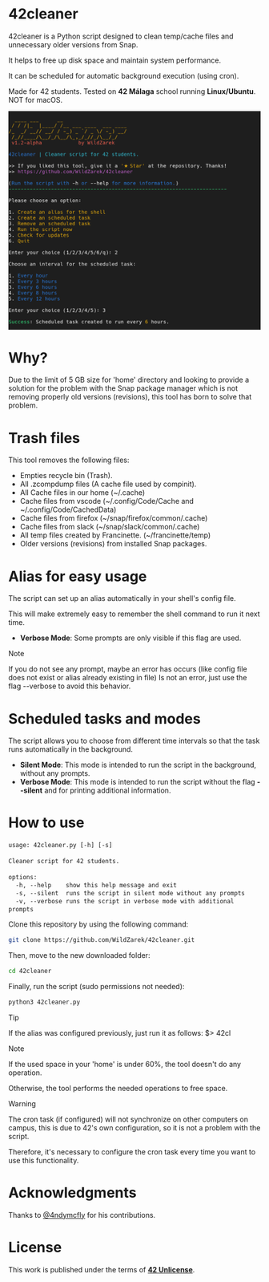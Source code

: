 # 42cleaner

42cleaner is a Python script designed to clean temp/cache files and unnecessary older versions from Snap.

It helps to free up disk space and maintain system performance.

It can be scheduled for automatic background execution (using cron).

Made for 42 students. Tested on **42 Málaga** school running **Linux/Ubuntu**. NOT for macOS.

<img src="assets/run.png" alt="Script running" align="center" />

# Why?

Due to the limit of 5 GB size for 'home' directory and looking to provide a solution
for the problem with the Snap package manager which is not removing properly
old versions (revisions), this tool has born to solve that problem.

# Trash files

This tool removes the following files:

- Empties recycle bin (Trash).
- All .zcompdump files (A cache file used by compinit).
- All Cache files in our home (~/.cache)
- Cache files from vscode (~/.config/Code/Cache and ~/.config/Code/CachedData)
- Cache files from firefox (~/snap/firefox/common/.cache)
- Cache files from slack (~/snap/slack/common/.cache)
- All temp files created by Francinette. (~/francinette/temp)
- Older versions (revisions) from installed Snap packages.

# Alias for easy usage

The script can set up an alias automatically in your shell's config file.

This will make extremely easy to remember the shell command to run it next time.

- **Verbose Mode**: Some prompts are only visible if this flag are used.

> [!NOTE]
> If you do not see any prompt, maybe an error has occurs (like config file does not exist or alias already existing in file)
> Is not an error, just use the flag --verbose to avoid this behavior.

# Scheduled tasks and modes

The script allows you to choose from different time intervals so that the task runs automatically in the background.

- **Silent Mode**: This mode is intended to run the script in the background, without any prompts.
- **Verbose Mode**: This mode is intended to run the script without the flag **--silent** and for printing additional information.

# How to use

```
usage: 42cleaner.py [-h] [-s]

Cleaner script for 42 students.

options:
  -h, --help    show this help message and exit
  -s, --silent  runs the script in silent mode without any prompts
  -v, --verbose runs the script in verbose mode with additional prompts
```

Clone this repository by using the following command:

```bash
git clone https://github.com/WildZarek/42cleaner.git
```

Then, move to the new downloaded folder:

```bash
cd 42cleaner
```

Finally, run the script (sudo permissions not needed):

```bash
python3 42cleaner.py
```

> [!TIP]
> If the alias was configured previously, just run it as follows:
> $> 42cl

> [!NOTE]
> If the used space in your 'home' is under 60%, the tool doesn't do any operation.
>
> Otherwise, the tool performs the needed operations to free space.

> [!WARNING]
> The cron task (if configured) will not synchronize on other computers on campus,
> this is due to 42's own configuration, so it is not a problem with the script.
>
> Therefore, it's necessary to configure the cron task every time you want to use this functionality.

# Acknowledgments

Thanks to [@4ndymcfly](https://github.com/4ndymcfly) for his contributions.

# License

This work is published under the terms of **[42 Unlicense](https://github.com/gcamerli/42unlicense)**.